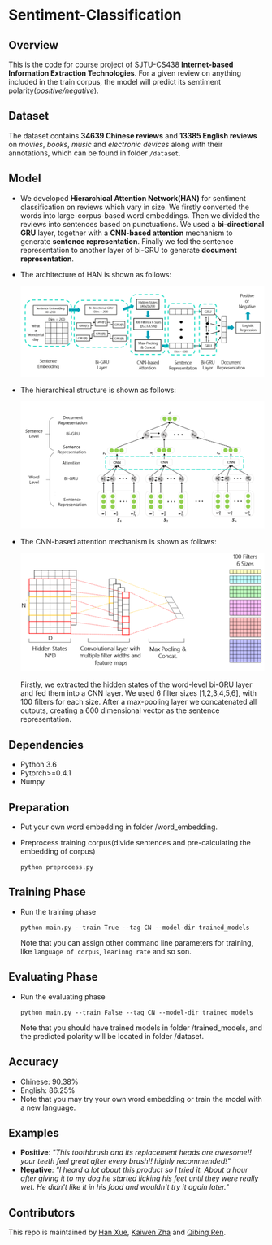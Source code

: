 # Sentiment-Classification

## Overview

This is the code for course project of SJTU-CS438 **Internet-based Information Extraction Technologies**. For a given review on anything included in the train corpus, the model will predict its sentiment polarity(*positive/negative*).

## Dataset

The dataset contains **34639 Chinese reviews** and **13385 English reviews** on *movies*, *books*, *music* and *electronic devices* along with their annotations, which can be found in folder `/dataset`. 

## Model

- We developed **Hierarchical Attention Network(HAN)** for sentiment classification on reviews which vary in size. We firstly converted the words into large-corpus-based word embeddings. Then we divided the reviews into sentences based on punctuations. We used a **bi-directional GRU** layer, together with a **CNN-based attention** mechanism to generate **sentence representation**. Finally we fed the sentence representation to another layer of bi-GRU to generate **document representation**. 

- The architecture of HAN is shown as follows:

  ![](doc/Model-all.png)

- The hierarchical structure is shown as follows:

  ![](doc/Model-Hierarchical.png)

- The CNN-based attention mechanism is shown as follows:

  ![](doc/Model-Attention.png)

  Firstly, we extracted the hidden states of the word-level bi-GRU layer and fed them into a CNN layer. We used 6 filter sizes [1,2,3,4,5,6], with 100 filters for each size. After a max-pooling layer we concatenated all outputs, creating a 600 dimensional vector as the sentence representation. 

## Dependencies

- Python 3.6
- Pytorch>=0.4.1
- Numpy

## Preparation

- Put your own word embedding in folder /word_embedding. 

- Preprocess training corpus(divide sentences and pre-calculating the embedding of corpus)

  ```
  python preprocess.py
  ```

## Training Phase

- Run the training phase 

  ```
  python main.py --train True --tag CN --model-dir trained_models
  ```

  Note that you can assign other command line parameters for training, like `language of corpus`, `learinng rate` and so son.

## Evaluating Phase

- Run the evaluating phase

  ```
  python main.py --train False --tag CN --model-dir trained_models
  ```

  Note that you should have trained models in folder /trained_models,  and the predicted polarity will be located in folder /dataset.

## Accuracy

- Chinese: 90.38%
- English: 86.25%
- Note that you may try your own word embedding or train the model with a new language.

## Examples

- **Positive**: *"This toothbrush and its replacement heads are awesome!!  your teeth feel great after every brush!!  highly recommended!"*
- **Negative**: *"I heard a lot about this product so I tried it. About a hour after giving it to my dog he started licking his feet until they were really wet.  He didn't like it in his food and wouldn't try it again later."*

## Contributors

This repo is maintained by [Han Xue](https://github.com/xiaoxiaoxh), [Kaiwen Zha](https://github.com/KaiwenZha) and [Qibing Ren](https://github.com/renqibing).